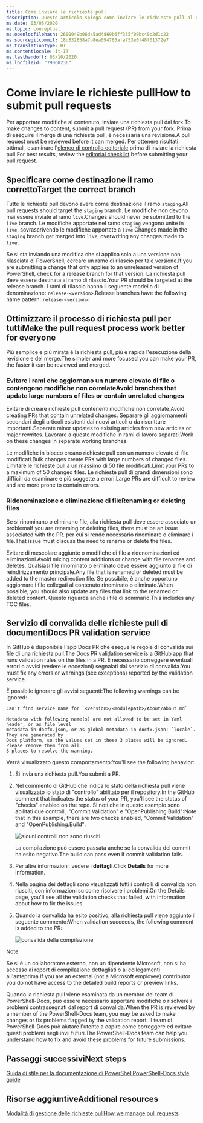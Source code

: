 ```yaml
---
title: Come inviare le richieste pull
description: Questo articolo spiega come inviare le richieste pull al repository PowerShell-Docs.
ms.date: 03/05/2020
ms.topic: conceptual
ms.openlocfilehash: 2600049b06da5ad4869b6ff335f00bc40c2d1c22
ms.sourcegitcommit: 18d832858a7b8ea094763afa753e0f48f01372e7
ms.translationtype: HT
ms.contentlocale: it-IT
ms.lasthandoff: 03/10/2020
ms.locfileid: "79060236"
---
```

# <a name="how-to-submit-pull-requests"></a><span data-ttu-id="1b2f4-103">Come inviare le richieste pull</span><span class="sxs-lookup"><span data-stu-id="1b2f4-103">How to submit pull requests</span></span>

<span data-ttu-id="1b2f4-104">Per apportare modifiche al contenuto, inviare una richiesta pull dal fork.</span><span class="sxs-lookup"><span data-stu-id="1b2f4-104">To make changes to content, submit a pull request (PR) from your fork.</span></span> <span data-ttu-id="1b2f4-105">Prima di eseguire il merge di una richiesta pull, è necessaria una revisione.</span><span class="sxs-lookup"><span data-stu-id="1b2f4-105">A pull request must be reviewed before it can merged.</span></span> <span data-ttu-id="1b2f4-106">Per ottenere risultati ottimali, esaminare l'[elenco di controllo editoriale](editorial-checklist.md) prima di inviare la richiesta pull.</span><span class="sxs-lookup"><span data-stu-id="1b2f4-106">For best results, review the [editorial checklist](editorial-checklist.md) before submitting your pull request.</span></span>

## <a name="target-the-correct-branch"></a><span data-ttu-id="1b2f4-107">Specificare come destinazione il ramo corretto</span><span class="sxs-lookup"><span data-stu-id="1b2f4-107">Target the correct branch</span></span>

<span data-ttu-id="1b2f4-108">Tutte le richieste pull devono avere come destinazione il ramo `staging`.</span><span class="sxs-lookup"><span data-stu-id="1b2f4-108">All pull requests should target the `staging` branch.</span></span> <span data-ttu-id="1b2f4-109">Le modifiche non devono mai essere inviate al ramo `live`.</span><span class="sxs-lookup"><span data-stu-id="1b2f4-109">Changes should never be submitted to the `live` branch.</span></span> <span data-ttu-id="1b2f4-110">Le modifiche apportate nel ramo `staging` vengono unite in `live`, sovrascrivendo le modifiche apportate a `live`.</span><span class="sxs-lookup"><span data-stu-id="1b2f4-110">Changes made in the `staging` branch get merged into `live`, overwriting any changes made to `live`.</span></span>

<span data-ttu-id="1b2f4-111">Se si sta inviando una modifica che si applica solo a una versione non rilasciata di PowerShell, cercare un ramo di rilascio per tale versione.</span><span class="sxs-lookup"><span data-stu-id="1b2f4-111">If you are submitting a change that only applies to an unreleased version of PowerShell, check for a release branch for that version.</span></span> <span data-ttu-id="1b2f4-112">La richiesta pull deve essere destinata al ramo di rilascio.</span><span class="sxs-lookup"><span data-stu-id="1b2f4-112">Your PR should be targeted at the release branch.</span></span> <span data-ttu-id="1b2f4-113">I rami di rilascio hanno il seguente modello di denominazione: `release-<version>`.</span><span class="sxs-lookup"><span data-stu-id="1b2f4-113">Release branches have the following name pattern: `release-<version>`.</span></span>

## <a name="make-the-pull-request-process-work-better-for-everyone"></a><span data-ttu-id="1b2f4-114">Ottimizzare il processo di richiesta pull per tutti</span><span class="sxs-lookup"><span data-stu-id="1b2f4-114">Make the pull request process work better for everyone</span></span>

<span data-ttu-id="1b2f4-115">Più semplice e più mirata è la richiesta pull, più è rapida l'esecuzione della revisione e del merge.</span><span class="sxs-lookup"><span data-stu-id="1b2f4-115">The simpler and more focused you can make your PR, the faster it can be reviewed and merged.</span></span>

### <a name="avoid-branches-that-update-large-numbers-of-files-or-contain-unrelated-changes"></a><span data-ttu-id="1b2f4-116">Evitare i rami che aggiornano un numero elevato di file o contengono modifiche non correlate</span><span class="sxs-lookup"><span data-stu-id="1b2f4-116">Avoid branches that update large numbers of files or contain unrelated changes</span></span>

<span data-ttu-id="1b2f4-117">Evitare di creare richieste pull contenenti modifiche non correlate.</span><span class="sxs-lookup"><span data-stu-id="1b2f4-117">Avoid creating PRs that contain unrelated changes.</span></span> <span data-ttu-id="1b2f4-118">Separare gli aggiornamenti secondari degli articoli esistenti dai nuovi articoli o da riscritture importanti.</span><span class="sxs-lookup"><span data-stu-id="1b2f4-118">Separate minor updates to existing articles from new articles or major rewrites.</span></span> <span data-ttu-id="1b2f4-119">Lavorare a queste modifiche in rami di lavoro separati.</span><span class="sxs-lookup"><span data-stu-id="1b2f4-119">Work on these changes in separate working branches.</span></span>

<span data-ttu-id="1b2f4-120">Le modifiche in blocco creano richieste pull con un numero elevato di file modificati.</span><span class="sxs-lookup"><span data-stu-id="1b2f4-120">Bulk changes create PRs with large numbers of changed files.</span></span> <span data-ttu-id="1b2f4-121">Limitare le richieste pull a un massimo di 50 file modificati.</span><span class="sxs-lookup"><span data-stu-id="1b2f4-121">Limit your PRs to a maximum of 50 changed files.</span></span> <span data-ttu-id="1b2f4-122">Le richieste pull di grandi dimensioni sono difficili da esaminare e più soggette a errori.</span><span class="sxs-lookup"><span data-stu-id="1b2f4-122">Large PRs are difficult to review and are more prone to contain errors.</span></span>

### <a name="renaming-or-deleting-files"></a><span data-ttu-id="1b2f4-123">Ridenominazione o eliminazione di file</span><span class="sxs-lookup"><span data-stu-id="1b2f4-123">Renaming or deleting files</span></span>

<span data-ttu-id="1b2f4-124">Se si rinominano o eliminano file, alla richiesta pull deve essere associato un problema</span><span class="sxs-lookup"><span data-stu-id="1b2f4-124">If you are renaming or deleting files, there must be an issue associated with the PR.</span></span> <span data-ttu-id="1b2f4-125">per cui si rende necessario rinominare o eliminare i file.</span><span class="sxs-lookup"><span data-stu-id="1b2f4-125">That issue must discuss the need to rename or delete the files.</span></span>

<span data-ttu-id="1b2f4-126">Evitare di mescolare aggiunte o modifiche di file a ridenominazioni ed eliminazioni.</span><span class="sxs-lookup"><span data-stu-id="1b2f4-126">Avoid mixing content additions or change with file renames and deletes.</span></span> <span data-ttu-id="1b2f4-127">Qualsiasi file rinominato o eliminato deve essere aggiunto al file di reindirizzamento principale.</span><span class="sxs-lookup"><span data-stu-id="1b2f4-127">Any file that is renamed or deleted must be added to the master redirection file.</span></span> <span data-ttu-id="1b2f4-128">Se possibile, è anche opportuno aggiornare i file collegati al contenuto rinominato o eliminato.</span><span class="sxs-lookup"><span data-stu-id="1b2f4-128">When possible, you should also update any files that link to the renamed or deleted content.</span></span> <span data-ttu-id="1b2f4-129">Questo riguarda anche i file di sommario.</span><span class="sxs-lookup"><span data-stu-id="1b2f4-129">This includes any TOC files.</span></span>

## <a name="docs-pr-validation-service"></a><span data-ttu-id="1b2f4-130">Servizio di convalida delle richieste pull di documenti</span><span class="sxs-lookup"><span data-stu-id="1b2f4-130">Docs PR validation service</span></span>

<span data-ttu-id="1b2f4-131">In GitHub è disponibile l'app Docs PR che esegue le regole di convalida sui file di una richiesta pull.</span><span class="sxs-lookup"><span data-stu-id="1b2f4-131">The Docs PR validation service is a GitHub app that runs validation rules on the files in a PR.</span></span> <span data-ttu-id="1b2f4-132">È necessario correggere eventuali errori o avvisi (vedere le eccezioni) segnalati dal servizio di convalida.</span><span class="sxs-lookup"><span data-stu-id="1b2f4-132">You must fix any errors or warnings (see exceptions) reported by the validation service.</span></span>

<span data-ttu-id="1b2f4-133">È possibile ignorare gli avvisi seguenti:</span><span class="sxs-lookup"><span data-stu-id="1b2f4-133">The following warnings can be ignored:</span></span>

```
Can't find service name for `<version>/<modulepath>/About/About.md`
```

```
Metadata with following name(s) are not allowed to be set in Yaml header, or as file level
metadata in docfx.json, or as global metadata in docfx.json: `locale`. They are generated by
Docs platform, so the values set in these 3 places will be ignored. Please remove them from all
3 places to resolve the warning.
```

<span data-ttu-id="1b2f4-134">Verrà visualizzato questo comportamento:</span><span class="sxs-lookup"><span data-stu-id="1b2f4-134">You'll see the following behavior:</span></span>

1. <span data-ttu-id="1b2f4-135">Si invia una richiesta pull.</span><span class="sxs-lookup"><span data-stu-id="1b2f4-135">You submit a PR.</span></span>
1. <span data-ttu-id="1b2f4-136">Nel commento di GitHub che indica lo stato della richiesta pull viene visualizzato lo stato di "controllo" abilitato per il repository.</span><span class="sxs-lookup"><span data-stu-id="1b2f4-136">In the GitHub comment that indicates the status of your PR, you'll see the status of "checks" enabled on the repo.</span></span> <span data-ttu-id="1b2f4-137">Si noti che in questo esempio sono abilitati due controlli, "Commit Validation" e "OpenPublishing.Build":</span><span class="sxs-lookup"><span data-stu-id="1b2f4-137">Note that in this example, there are two checks enabled, "Commit Validation" and "OpenPublishing.Build":</span></span>

   ![alcuni controlli non sono riusciti](media/pull-requests/validation-failed.png)

   <span data-ttu-id="1b2f4-139">La compilazione può essere passata anche se la convalida del commit ha esito negativo.</span><span class="sxs-lookup"><span data-stu-id="1b2f4-139">The build can pass even if commit validation fails.</span></span>

1. <span data-ttu-id="1b2f4-140">Per altre informazioni, vedere i **dettagli**.</span><span class="sxs-lookup"><span data-stu-id="1b2f4-140">Click **Details** for more information.</span></span>
1. <span data-ttu-id="1b2f4-141">Nella pagina dei dettagli sono visualizzati tutti i controlli di convalida non riusciti, con informazioni su come risolvere i problemi.</span><span class="sxs-lookup"><span data-stu-id="1b2f4-141">On the Details page, you'll see all the validation checks that failed, with information about how to fix the issues.</span></span>
1. <span data-ttu-id="1b2f4-142">Quando la convalida ha esito positivo, alla richiesta pull viene aggiunto il seguente commento:</span><span class="sxs-lookup"><span data-stu-id="1b2f4-142">When validation succeeds, the following comment is added to the PR:</span></span>

   ![convalida della compilazione](media/pull-requests/build-validation.png)

> [!NOTE]
> <span data-ttu-id="1b2f4-144">Se si è un collaboratore esterno, non un dipendente Microsoft, non si ha accesso ai report di compilazione dettagliati o ai collegamenti all'anteprima.</span><span class="sxs-lookup"><span data-stu-id="1b2f4-144">If you are an external (not a Microsoft employee) contributor you do not have access to the detailed build reports or preview links.</span></span>

<span data-ttu-id="1b2f4-145">Quando la richiesta pull viene esaminata da un membro del team di PowerShell-Docs, può essere necessario apportare modifiche o risolvere i problemi contrassegnati dal report di convalida.</span><span class="sxs-lookup"><span data-stu-id="1b2f4-145">When the PR is reviewed by a member of the PowerShell-Docs team, you may be asked to make changes or fix problems flagged by the validation report.</span></span> <span data-ttu-id="1b2f4-146">Il team di PowerShell-Docs può aiutare l'utente a capire come correggere ed evitare questi problemi negli invii futuri.</span><span class="sxs-lookup"><span data-stu-id="1b2f4-146">The PowerShell-Docs team can help you understand how to fix and avoid these problems for future submissions.</span></span>

## <a name="next-steps"></a><span data-ttu-id="1b2f4-147">Passaggi successivi</span><span class="sxs-lookup"><span data-stu-id="1b2f4-147">Next steps</span></span>

[<span data-ttu-id="1b2f4-148">Guida di stile per la documentazione di PowerShell</span><span class="sxs-lookup"><span data-stu-id="1b2f4-148">PowerShell-Docs style guide</span></span>](powershell-style-guide.md)

## <a name="additional-resources"></a><span data-ttu-id="1b2f4-149">Risorse aggiuntive</span><span class="sxs-lookup"><span data-stu-id="1b2f4-149">Additional resources</span></span>

[<span data-ttu-id="1b2f4-150">Modalità di gestione delle richieste pull</span><span class="sxs-lookup"><span data-stu-id="1b2f4-150">How we manage pull requests</span></span>](managing-pull-requests.md)
